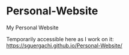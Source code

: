 # Personal-Website
My Personal Website

Temporarily accessible here as I work on it: https://sguergachi.github.io/Personal-Website/
